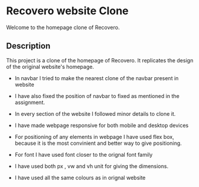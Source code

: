 # Recovero website Clone

Welcome to the homepage clone of Recovero.


## Description

This project is a clone of the homepage of Recovero. It replicates the design of the original website's homepage.

- In navbar I tried to make the nearest clone of the navbar present in website
- I have also fixed the position of navbar to fixed as mentioned in the assignment.

- In every section of the website I followed minor details to clone it.

- I have made webpage responsive for both mobile and desktop devices

- For positioning of any elements in webpage I have used flex box, because it is the most convinient and better way to give positioning.

- For font I have used font closer to the orignal font family

- I have used both px , vw and vh unit for giving the dimensions.

- I have used all the same colours as in orignal website

